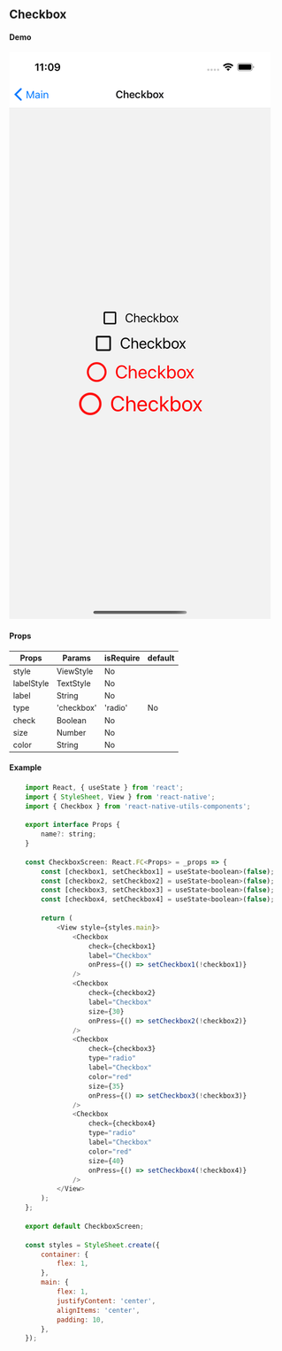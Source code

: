 ## Checkbox
#### Demo
![](https://github.com/hoaphantn7604/file-upload/blob/master/document/component/checkbox.png)

#### Props
| Props              | Params               | isRequire | default          |
| ------------------ | -------------------- | --------- | ---------------- |
| style              | ViewStyle            | No        |                  |
| labelStyle         | TextStyle            | No        |                  |
| label              | String               | No        |                  |
| type               | 'checkbox' | 'radio' | No        |                  |
| check              | Boolean              | No        |                  |
| size               | Number               | No        |                  |
| color              | String               | No        |                  |

#### Example
```js
    import React, { useState } from 'react';
    import { StyleSheet, View } from 'react-native';
    import { Checkbox } from 'react-native-utils-components';

    export interface Props {
        name?: string;
    }

    const CheckboxScreen: React.FC<Props> = _props => {
        const [checkbox1, setCheckbox1] = useState<boolean>(false);
        const [checkbox2, setCheckbox2] = useState<boolean>(false);
        const [checkbox3, setCheckbox3] = useState<boolean>(false);
        const [checkbox4, setCheckbox4] = useState<boolean>(false);

        return (
            <View style={styles.main}>
                <Checkbox
                    check={checkbox1}
                    label="Checkbox"
                    onPress={() => setCheckbox1(!checkbox1)}
                />
                <Checkbox
                    check={checkbox2}
                    label="Checkbox"
                    size={30}
                    onPress={() => setCheckbox2(!checkbox2)}
                />
                <Checkbox
                    check={checkbox3}
                    type="radio"
                    label="Checkbox"
                    color="red"
                    size={35}
                    onPress={() => setCheckbox3(!checkbox3)}
                />
                <Checkbox
                    check={checkbox4}
                    type="radio"
                    label="Checkbox"
                    color="red"
                    size={40}
                    onPress={() => setCheckbox4(!checkbox4)}
                />
            </View>
        );
    };

    export default CheckboxScreen;

    const styles = StyleSheet.create({
        container: {
            flex: 1,
        },
        main: {
            flex: 1,
            justifyContent: 'center',
            alignItems: 'center',
            padding: 10,
        },
    });
```
